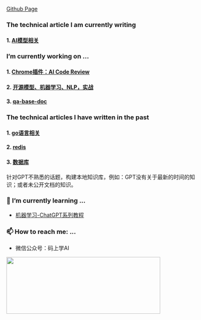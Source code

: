 
[Github Page](https://erberry.github.io/)

### The technical article I am currently writing

#### 1. [AI模型相关](https://mp.weixin.qq.com/mp/appmsgalbum?__biz=Mzk0MDI2Nzc3Mw==&action=getalbum&album_id=3882545791625330691&scene=126#wechat_redirect)

### I’m currently working on ...

#### 1. [Chrome插件：AI Code Review](https://github.com/erberry/ai-code-review)

#### 2. [开源模型、机器学习、NLP，实战](https://github.com/erberry/ThinkML)

#### 3. [qa-base-doc](https://github.com/erberry/openai-cookbook-demo/tree/main/qa-base-doc)

### The technical articles I have written in the past

#### 1. [go语言相关](https://mp.weixin.qq.com/mp/appmsgalbum?__biz=Mzk0MDI2Nzc3Mw==&action=getalbum&album_id=2008233094889144321&scene=126#wechat_redirect)
#### 2. [redis](https://mp.weixin.qq.com/mp/appmsgalbum?__biz=Mzk0MDI2Nzc3Mw==&action=getalbum&album_id=3750528513095417857&scene=126#wechat_redirect)
#### 3. [数据库](https://mp.weixin.qq.com/mp/appmsgalbum?__biz=Mzk0MDI2Nzc3Mw==&action=getalbum&album_id=2211170841562775553&scene=126#wechat_redirect)

针对GPT不熟悉的话题，构建本地知识库，例如：GPT没有关于最新的时间的知识；或者未公开文档的知识。

###  🌱 I’m currently learning ...

- [机器学习-ChatGPT系列教程](https://mp.weixin.qq.com/mp/appmsgalbum?__biz=Mzk0MDI2Nzc3Mw==&action=getalbum&album_id=2951898067476398088#wechat_redirect)

### 📫 How to reach me: ...

* 微信公众号：码上学AI

<img src="https://raw.githubusercontent.com/erberry/erberry/main/55.png" width="400" height="148" />

